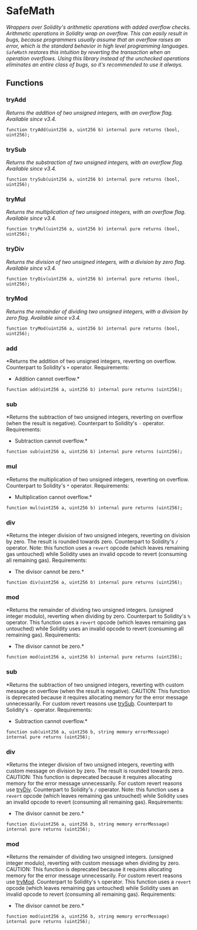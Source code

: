# SafeMath
*Wrappers over Solidity's arithmetic operations with added overflow
checks.
Arithmetic operations in Solidity wrap on overflow. This can easily result
in bugs, because programmers usually assume that an overflow raises an
error, which is the standard behavior in high level programming languages.
`SafeMath` restores this intuition by reverting the transaction when an
operation overflows.
Using this library instead of the unchecked operations eliminates an entire
class of bugs, so it's recommended to use it always.*


## Functions
### tryAdd

*Returns the addition of two unsigned integers, with an overflow flag.
_Available since v3.4._*


```solidity
function tryAdd(uint256 a, uint256 b) internal pure returns (bool, uint256);
```

### trySub

*Returns the substraction of two unsigned integers, with an overflow flag.
_Available since v3.4._*


```solidity
function trySub(uint256 a, uint256 b) internal pure returns (bool, uint256);
```

### tryMul

*Returns the multiplication of two unsigned integers, with an overflow flag.
_Available since v3.4._*


```solidity
function tryMul(uint256 a, uint256 b) internal pure returns (bool, uint256);
```

### tryDiv

*Returns the division of two unsigned integers, with a division by zero flag.
_Available since v3.4._*


```solidity
function tryDiv(uint256 a, uint256 b) internal pure returns (bool, uint256);
```

### tryMod

*Returns the remainder of dividing two unsigned integers, with a division by zero flag.
_Available since v3.4._*


```solidity
function tryMod(uint256 a, uint256 b) internal pure returns (bool, uint256);
```

### add

*Returns the addition of two unsigned integers, reverting on
overflow.
Counterpart to Solidity's `+` operator.
Requirements:
- Addition cannot overflow.*


```solidity
function add(uint256 a, uint256 b) internal pure returns (uint256);
```

### sub

*Returns the subtraction of two unsigned integers, reverting on
overflow (when the result is negative).
Counterpart to Solidity's `-` operator.
Requirements:
- Subtraction cannot overflow.*


```solidity
function sub(uint256 a, uint256 b) internal pure returns (uint256);
```

### mul

*Returns the multiplication of two unsigned integers, reverting on
overflow.
Counterpart to Solidity's `*` operator.
Requirements:
- Multiplication cannot overflow.*


```solidity
function mul(uint256 a, uint256 b) internal pure returns (uint256);
```

### div

*Returns the integer division of two unsigned integers, reverting on
division by zero. The result is rounded towards zero.
Counterpart to Solidity's `/` operator. Note: this function uses a
`revert` opcode (which leaves remaining gas untouched) while Solidity
uses an invalid opcode to revert (consuming all remaining gas).
Requirements:
- The divisor cannot be zero.*


```solidity
function div(uint256 a, uint256 b) internal pure returns (uint256);
```

### mod

*Returns the remainder of dividing two unsigned integers. (unsigned integer modulo),
reverting when dividing by zero.
Counterpart to Solidity's `%` operator. This function uses a `revert`
opcode (which leaves remaining gas untouched) while Solidity uses an
invalid opcode to revert (consuming all remaining gas).
Requirements:
- The divisor cannot be zero.*


```solidity
function mod(uint256 a, uint256 b) internal pure returns (uint256);
```

### sub

*Returns the subtraction of two unsigned integers, reverting with custom message on
overflow (when the result is negative).
CAUTION: This function is deprecated because it requires allocating memory for the error
message unnecessarily. For custom revert reasons use [trySub](/src/lib/SafeMath.sol/library.SafeMath.md#trysub).
Counterpart to Solidity's `-` operator.
Requirements:
- Subtraction cannot overflow.*


```solidity
function sub(uint256 a, uint256 b, string memory errorMessage) internal pure returns (uint256);
```

### div

*Returns the integer division of two unsigned integers, reverting with custom message on
division by zero. The result is rounded towards zero.
CAUTION: This function is deprecated because it requires allocating memory for the error
message unnecessarily. For custom revert reasons use [tryDiv](/src/lib/SafeMath.sol/library.SafeMath.md#trydiv).
Counterpart to Solidity's `/` operator. Note: this function uses a
`revert` opcode (which leaves remaining gas untouched) while Solidity
uses an invalid opcode to revert (consuming all remaining gas).
Requirements:
- The divisor cannot be zero.*


```solidity
function div(uint256 a, uint256 b, string memory errorMessage) internal pure returns (uint256);
```

### mod

*Returns the remainder of dividing two unsigned integers. (unsigned integer modulo),
reverting with custom message when dividing by zero.
CAUTION: This function is deprecated because it requires allocating memory for the error
message unnecessarily. For custom revert reasons use [tryMod](/src/lib/SafeMath.sol/library.SafeMath.md#trymod).
Counterpart to Solidity's `%` operator. This function uses a `revert`
opcode (which leaves remaining gas untouched) while Solidity uses an
invalid opcode to revert (consuming all remaining gas).
Requirements:
- The divisor cannot be zero.*


```solidity
function mod(uint256 a, uint256 b, string memory errorMessage) internal pure returns (uint256);
```

